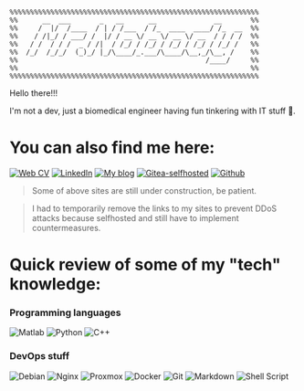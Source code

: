```
%%%%%%%%%%%%%%%%%%%%%%%%%%%%%%%%%%%%%%%%%%%%%%%%%%%%%%%%%%%%%
%%      __  ___       _   __      __              __       %%
%%     /  |/  /____  / | / /___  / /_  ____  ____/ /_  __  %%
%%    / /|_/ / ___/ /  |/ / __ \/ __ \/ __ \/ __  / / / /  %%
%%   / /  / / /  _ / /|  / /_/ / /_/ / /_/ / /_/ / /_/ /   %%
%%  /_/  /_/_/  (_)_/ |_/\____/_.___/\____/\__,_/\__, /    %%
%%                                              /____/     %%
%%                                                         %%
%%%%%%%%%%%%%%%%%%%%%%%%%%%%%%%%%%%%%%%%%%%%%%%%%%%%%%%%%%%%%
```

Hello there!!!

I'm not a dev, just a biomedical engineer having fun tinkering with IT stuff 👀.

# You can also find me here:
[![Web CV](https://img.shields.io/badge/web_cv-000000.svg?style=for-the-badge)]()
[![LinkedIn](https://img.shields.io/badge/LinkedIn-%230077B5.svg?style=for-the-badge&logo=linkedin&logoColor=white)](https://www.linkedin.com/in/giulio-ferrazzi/)
[![My blog](https://img.shields.io/badge/my_blog-ffffff.svg?style=for-the-badge)]()
[![Gitea-selfhosted](https://img.shields.io/badge/Gitea_self_hosted-609926.svg?style=for-the-badge&logo=gitea&logoColor=white)]()
[![Github](https://img.shields.io/badge/github-000000?style=for-the-badge&logo=github)](https://github.com/xX-MrN0b0dy-Xx)

> Some of above sites are still under construction, be patient.

> I had to temporarily remove the links to my sites to prevent DDoS attacks because selfhosted and still have to implement countermeasures.

# Quick review of some of my "tech" knowledge:
### Programming languages 
![Matlab](https://img.shields.io/badge/MATLAB-DD6600?style=for-the-badge)
![Python](https://img.shields.io/badge/python-3670A0?style=for-the-badge&logo=python&logoColor=ffdd54)
![C++](https://custom-icon-badges.herokuapp.com/badge/C++-9C033A.svg?style=for-the-badge&logo=cpp2&logoColor=white)

### DevOps stuff
![Debian](https://img.shields.io/badge/debian-8B1100?style=for-the-badge&logo=debian&logoColor=white)
![Nginx](https://img.shields.io/badge/nginx-%23009639.svg?style=for-the-badge&logo=nginx&logoColor=white)
![Proxmox](https://img.shields.io/badge/proxmox-000000.svg?style=for-the-badge&logo=proxmox)
![Docker](https://img.shields.io/badge/docker-2496ED.svg?style=for-the-badge&logo=docker&logoColor=white)
![Git](https://img.shields.io/badge/git-E44C30?style=for-the-badge&logo=git&logoColor=white)
![Markdown](https://img.shields.io/badge/markdown-%23000000.svg?style=for-the-badge&logo=markdown&logoColor=white) 
![Shell Script](https://img.shields.io/badge/Shell_Script-121011?style=for-the-badge&logo=gnu-bash)